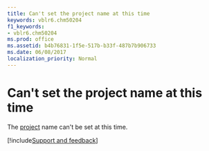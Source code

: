 ```yaml
---
title: Can't set the project name at this time
keywords: vblr6.chm50204
f1_keywords:
- vblr6.chm50204
ms.prod: office
ms.assetid: b4b76831-1f5e-517b-b33f-487b7b906733
ms.date: 06/08/2017
localization_priority: Normal
---
```



# Can't set the project name at this time

The [project](../../Glossary/vbe-glossary.md#project) name can't be set at this time.

[!include[Support and feedback](~/includes/feedback-boilerplate.md)]